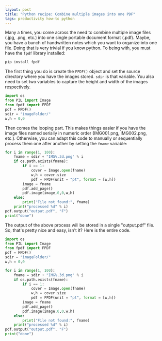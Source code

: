 ```yaml
---
layout: post
title: "Python recipe: Combine multiple images into one PDF"
tags: productivity how-to python
---
```


Many a times, you come across the need to combine multiple image files (.jpg, .png, etc.) into one single portable document format (.pdf). Maybe, you have a bunch of handwritten notes which you want to organize into one file. Doing that is very trivial if you know python. To being with, you must have the `fpdf` library installed:

```python
pip install fpdf
```
	
The first thing you do is create the `FPDF()` object and set the source directory where you have the images stored. `sdir` is that variable. You also need to set two variables to capture the height and width of the images respectively.

```python
import os
from PIL import Image
from fpdf import FPDF
pdf = FPDF()
sdir = "imageFolder/"
w,h = 0,0
```
	
Then comes the looping part. This makes things easier if you have the image files named serially in numeric order (IMG001.png, IMG002.png, etc.). Otherwise, you can adapt this code to manually or sequentially process them one after another by setting the `fname` variable:

```python
for i in range(1, 100):
	fname = sdir + "IMG%.3d.png" % i
	if os.path.exists(fname):
		if i == 1:
			cover = Image.open(fname)
			w,h = cover.size
			pdf = FPDF(unit = "pt", format = [w,h])
		image = fname
		pdf.add_page()
		pdf.image(image,0,0,w,h)
	else:
		print("File not found:", fname)
	print("processed %d" % i)
pdf.output("output.pdf", "F")
print("done")
```

The output of the above process will be stored in a single "output.pdf" file. So, that's pretty nice and easy, isn't it? Here is the entire code.

```python
import os
from PIL import Image
from fpdf import FPDF
pdf = FPDF()
sdir = "imageFolder/"
w,h = 0,0

for i in range(1, 100):
	fname = sdir + "IMG%.3d.png" % i
	if os.path.exists(fname):
		if i == 1:
			cover = Image.open(fname)
			w,h = cover.size
			pdf = FPDF(unit = "pt", format = [w,h])
		image = fname
		pdf.add_page()
		pdf.image(image,0,0,w,h)
	else:
		print("File not found:", fname)
	print("processed %d" % i)
pdf.output("output.pdf", "F")
print("done")
```
